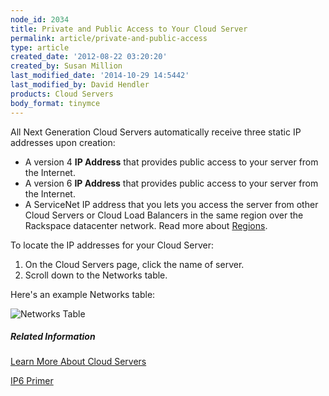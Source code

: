 ```yaml
---
node_id: 2034
title: Private and Public Access to Your Cloud Server
permalink: article/private-and-public-access
type: article
created_date: '2012-08-22 03:20:20'
created_by: Susan Million
last_modified_date: '2014-10-29 14:5442'
last_modified_by: David Hendler
products: Cloud Servers
body_format: tinymce
---
```


All Next Generation Cloud Servers automatically receive three static IP
addresses upon creation:

-   A version 4 **IP Address** that provides public access to your
    server from the Internet. 
-   A version 6 **IP Address** that provides public access to your
    server from the Internet. 
-   A ServiceNet IP address that you lets you access the server from
    other Cloud Servers or Cloud Load Balancers in the same region over
    the Rackspace datacenter network. Read more about
    [Regions](http://www.rackspace.com/knowledge_center/article/about-regions).

To locate the IP addresses for your Cloud Server:

1.  On the Cloud Servers page, click the name of server.
2.  Scroll down to the Networks table.

Here's an example Networks table:

![Networks
Table](http://www.rackspace.com/knowledge_center/sites/default/files/field/image/Networks%20Table.png)

 

##### Related Information

[Learn More About Cloud
Servers](http://www.rackspace.com/knowledge_center/article/learn-more-about-cloud-servers)

[IP6
Primer](http://www.rackspace.com/knowledge_center/article/ipv6-primer "IP6 Primer")

